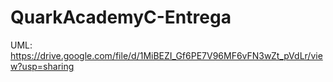 # QuarkAcademyC-Entrega

UML: https://drive.google.com/file/d/1MiBEZI_Gf6PE7V96MF6vFN3wZt_pVdLr/view?usp=sharing
